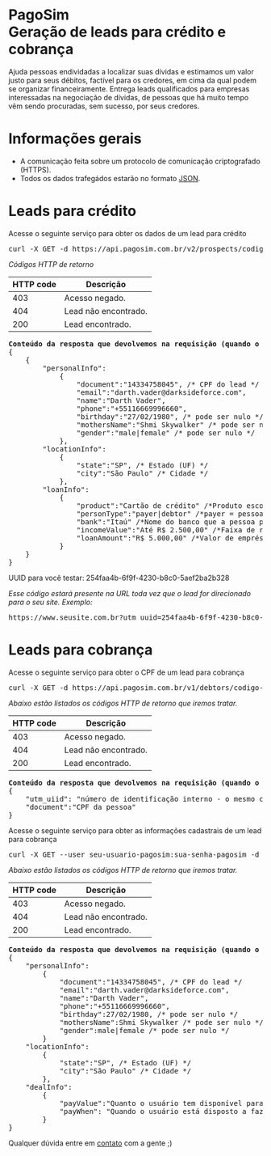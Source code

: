 PagoSim<br>Geração de leads para crédito e cobrança
====
Ajuda pessoas endividadas a localizar suas dívidas e estimamos um valor justo para seus débitos, factível para os credores, em cima da qual podem se organizar financeiramente. Entrega leads qualificados para empresas interessadas na negociação de dívidas, de pessoas que há muito tempo vêm sendo procuradas, sem sucesso, por seus credores.

Informações gerais
===

* A comunicação feita sobre um protocolo de comunicação criptografado (HTTPS).
* Todos os dados trafegádos estarão no formato [JSON](http://www.json.org/).


Leads para crédito
====

Acesse o seguinte serviço para obter os dados de um lead para crédito

<pre>
curl -X GET -d https://api.pagosim.com.br/v2/prospects/codigo-utm_uuid_que-voce-recebeu-na-url
</pre>

*Códigos HTTP de retorno*

| HTTP code |                   Descrição                                   |
|-----------|---------------------------------------------------------------|
| 403       |                   Acesso negado.                              |
| 404       |                   Lead não encontrado.                        |
| 200       |                   Lead encontrado.                            |

<pre>
<b>Conteúdo da resposta que devolvemos na requisição (quando o código HTTP for 200)</b>
{
    {
        "personalInfo":
            {
                "document":"14334758045", /* CPF do lead */
                "email":"darth.vader@darksideforce.com",
                "name":"Darth Vader",
                "phone":"+55116669996660",
                "birthday":"27/02/1980", /* pode ser nulo */
                "mothersName":"Shmi Skywalker" /* pode ser nulo */,
                "gender":"male|female" /* pode ser nulo */
            },
        "locationInfo":
            {
                "state":"SP", /* Estado (UF) */
                "city":"São Paulo" /* Cidade */
            },
        "loanInfo":
            {
                "product":"Cartão de crédito" /*Produto escolhido pelo usuário*/, 
                "personType":"payer|debtor" /*payer = pessoa sem negativação; debtor=pessoa com negativação */,
                "bank":"Itaú" /*Nome do banco que a pessoa possue conta corrente*/,
                "incomeValue":"Até R$ 2.500,00" /*Faixa de renda informada*/,
                "loanAmount":"R$ 5.000,00" /*Valor de empréstimo pretendido pela pessoa*/
            }
    }
}
</pre>

UUID para você testar: 254faa4b-6f9f-4230-b8c0-5aef2ba2b328

*Esse código estará presente na URL toda vez que o lead for direcionado para o seu site. Exemplo:*
<pre>
https://www.seusite.com.br?utm_uuid=254faa4b-6f9f-4230-b8c0-5aef2ba2b328
</pre>

Leads para cobrança
====

Acesse o seguinte serviço para obter o CPF de um lead para cobrança

<pre>
curl -X GET -d https://api.pagosim.com.br/v1/debtors/codigo-lead-pagosim
</pre>

*Abaixo estão listados os códigos HTTP de retorno que iremos tratar.*

| HTTP code |                   Descrição                                   |
|-----------|---------------------------------------------------------------|
| 403       |                   Acesso negado.                              |
| 404       |                   Lead não encontrado.                        |
| 200       |                   Lead encontrado.                            |

<pre>
<b>Conteúdo da resposta que devolvemos na requisição (quando o código HTTP de resposta for 200)</b>
{
    "utm_uiid": "número de identificação interno - o mesmo código que iremos mandar para você na URL",
    "document":"CPF da pessoa"
}
</pre>

Acesse o seguinte serviço para obter as informações cadastrais de um lead para cobrança

<pre>
curl -X GET --user seu-usuario-pagosim:sua-senha-pagosim -d https://api.pagosim.com.br/v1/debtors/document/cpf-do-lead
</pre>

*Abaixo estão listados os códigos HTTP de retorno que iremos tratar.*

| HTTP code |                   Descrição                                   |
|-----------|---------------------------------------------------------------|
| 403       |                   Acesso negado.                              |
| 404       |                   Lead não encontrado.                        |
| 200       |                   Lead encontrado.                            |

<pre>
<b>Conteúdo da resposta que devolvemos na requisição (quando o código HTTP de resposta for 200)</b>
{
    "personalInfo":
        {
            "document":"14334758045", /* CPF do lead */
            "email":"darth.vader@darksideforce.com",
            "name":"Darth Vader",
            "phone":"+55116669996660",
            "birthday":27/02/1980, /* pode ser nulo */
            "mothersName":Shmi Skywalker /* pode ser nulo */,
            "gender":male|female /* pode ser nulo */
        }
    "locationInfo":
        {
            "state":"SP", /* Estado (UF) */
            "city":"São Paulo" /* Cidade */
        },
    "dealInfo":
        {
            "payValue":"Quanto o usuário tem disponível para fazer o acordo"
            "payWhen": "Quando o usuário está disposto a fazer o pagamento"
        }
}
</pre>

Qualquer dúvida entre em [contato](mailto:devops@pagosim.com.br) com a gente ;)
